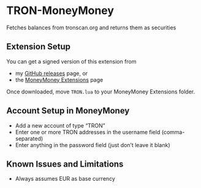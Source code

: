 # TRON-MoneyMoney

Fetches balances from tronscan.org and returns them as securities

## Extension Setup

You can get a signed version of this extension from

* my [GitHub releases](https://github.com/aaronk6/TRON-MoneyMoney/releases/latest) page, or
* the [MoneyMoney Extensions](https://moneymoney-app.com/extensions/) page

Once downloaded, move `TRON.lua` to your MoneyMoney Extensions folder.

## Account Setup in MoneyMoney

* Add a new account of type “TRON”
* Enter one or more TRON addresses in the username field (comma-separated)
* Enter anything in the password field (just don’t leave it blank)

## Known Issues and Limitations

* Always assumes EUR as base currency

